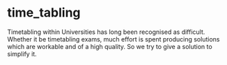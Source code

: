 # time_tabling
Timetabling within Universities has long been recognised as difficult. Whether it be timetabling exams, much effort is spent producing solutions which are workable and of a high quality. So we try to give a solution to simplify it.
